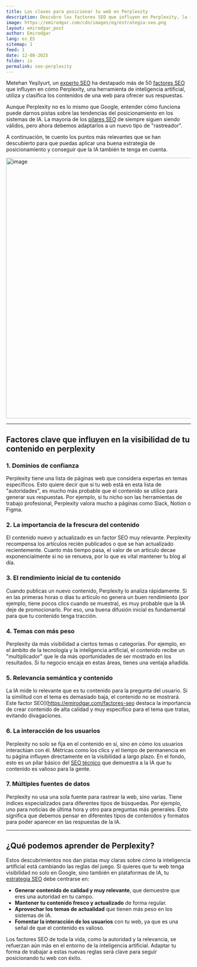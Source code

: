 ```yaml
---
title: Las claves para posicionar tu web en Perplexity
description: Descubre los factores SEO que influyen en Perplexity, la inteligencia artificial que está revolucionando la forma de buscar información en la web.
image: https://emirodgar.com/cdn/images/og/estrategia-seo.png
layout: emirodgar_post
author: Emirodgar
lang: es_ES
sitemap: 1
feed: 1
date: 12-08-2025
folder: is
permalink: seo-perplexity
---
```


Metehan Yeşilyurt, un [experto SEO](https://emirodgar.com/experto-seo) ha destapado más de 50 [factores SEO](https://emirodgar.com/factores-seo) que influyen en cómo Perplexity, una herramienta de inteligencia artificial, utiliza y clasifica los contenidos de una web para ofrecer sus respuestas.

Aunque Perplexity no es lo mismo que Google, entender cómo funciona puede darnos pistas sobre las tendencias del posicionamiento en los sistemas de IA. La mayoría de los [pilares SEO](https://emirodgar.com/pilares-seo) de siempre siguen siendo válidos, pero ahora debemos adaptarlos a un nuevo tipo de "rastreador".

A continuación, te cuento los puntos más relevantes que se han descubierto para que puedas aplicar una buena estrategia de posicionamiento y conseguir que la IA también te tenga en cuenta.

<img width="709" class="img-responsive" alt="image" src="https://github.com/user-attachments/assets/e5f065b2-afd5-4119-bdd2-a4b31f6d99e0" />


---

## Factores clave que influyen en la visibilidad de tu contenido en perplexity

### 1. Dominios de confianza

Perplexity tiene una lista de páginas web que considera expertas en temas específicos. Esto quiere decir que si tu web está en esta lista de "autoridades", es mucho más probable que el contenido se utilice para generar sus respuestas. Por ejemplo, si tu nicho son las herramientas de trabajo profesional, Perplexity valora mucho a páginas como Slack, Notion o Figma.

### 2. La importancia de la frescura del contenido

El contenido nuevo y actualizado es un factor SEO muy relevante. Perplexity recompensa los artículos recién publicados o que se han actualizado recientemente. Cuanto más tiempo pasa, el valor de un artículo decae exponencialmente si no se renueva, por lo que es vital mantener tu blog al día.

### 3. El rendimiento inicial de tu contenido

Cuando publicas un nuevo contenido, Perplexity lo analiza rápidamente. Si en las primeras horas o días tu artículo no genera un buen rendimiento (por ejemplo, tiene pocos clics cuando se muestra), es muy probable que la IA deje de promocionarlo. Por eso, una buena difusión inicial es fundamental para que tu contenido tenga tracción.

### 4. Temas con más peso

Perplexity da más visibilidad a ciertos temas o categorías. Por ejemplo, en el ámbito de la tecnología y la inteligencia artificial, el contenido recibe un "multiplicador" que le da más oportunidades de ser mostrado en los resultados. Si tu negocio encaja en estas áreas, tienes una ventaja añadida.

### 5. Relevancia semántica y contenido

La IA mide lo relevante que es tu contenido para la pregunta del usuario. Si la similitud con el tema es demasiado baja, el contenido no se mostrará. Este factor SEO](https://emirodgar.com/factores-seo destaca la importancia de crear contenido de alta calidad y muy específico para el tema que tratas, evitando divagaciones.

### 6. La interacción de los usuarios

Perplexity no solo se fija en el contenido en sí, sino en cómo los usuarios interactúan con él. Métricas como los clics y el tiempo de permanencia en tu página influyen directamente en la visibilidad a largo plazo. En el fondo, esto es un pilar básico del [SEO técnico](https://emirodgar.com/seo-tecnico) que demuestra a la IA que tu contenido es valioso para la gente.

### 7. Múltiples fuentes de datos

Perplexity no usa una sola fuente para rastrear la web, sino varias. Tiene índices especializados para diferentes tipos de búsquedas. Por ejemplo, uno para noticias de última hora y otro para preguntas más generales. Esto significa que debemos pensar en diferentes tipos de contenidos y formatos para poder aparecer en las respuestas de la IA.

---

## ¿Qué podemos aprender de Perplexity?

Estos descubrimientos nos dan pistas muy claras sobre cómo la inteligencia artificial está cambiando las reglas del juego. Si quieres que tu web tenga visibilidad no solo en Google, sino también en plataformas de IA, tu [estrategia SEO](https://emirodgar.com/estrategia-seo) debe centrarse en:

* **Generar contenido de calidad y muy relevante**, que demuestre que eres una autoridad en tu campo.
* **Mantener tu contenido fresco y actualizado** de forma regular.
* **Aprovechar los temas de actualidad** que tienen más peso en los sistemas de IA.
* **Fomentar la interacción de los usuarios** con tu web, ya que es una señal de que el contenido es valioso.

Los factores SEO de toda la vida, como la autoridad y la relevancia, se refuerzan aún más en el entorno de la inteligencia artificial. Adaptar tu forma de trabajar a estas nuevas reglas será clave para seguir posicionando tu web con éxito.
